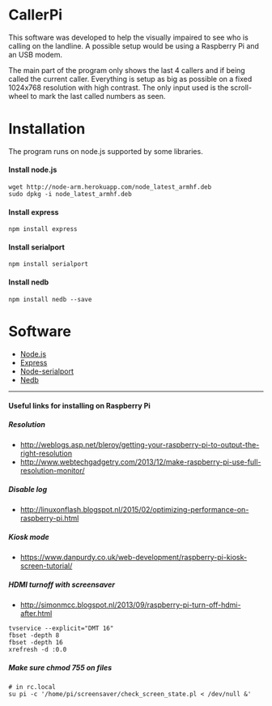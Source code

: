 # CallerPi

This software was developed to help the visually impaired to see who is calling on the landline. A possible setup would be using a Raspberry Pi and an USB modem.

The main part of the program only shows the last 4 callers and if being called the current caller. Everything is setup as big as possible on a fixed 1024x768 resolution with high contrast. The only input used is the scroll-wheel to mark the last called numbers as seen.


# Installation
The program runs on node.js supported by some libraries.

#### Install node.js
    wget http://node-arm.herokuapp.com/node_latest_armhf.deb
    sudo dpkg -i node_latest_armhf.deb

#### Install express
    npm install express

#### Install serialport
    npm install serialport

#### Install nedb
    npm install nedb --save


# Software
- [Node.js](https://nodejs.org/en/)
- [Express](http://expressjs.com/)
- [Node-serialport](https://github.com/voodootikigod/node-serialport)
- [Nedb](https://github.com/louischatriot/nedb)



--------------------------------------------------------------------

#### Useful links for installing on Raspberry Pi

##### Resolution
- http://weblogs.asp.net/bleroy/getting-your-raspberry-pi-to-output-the-right-resolution
- http://www.webtechgadgetry.com/2013/12/make-raspberry-pi-use-full-resolution-monitor/

##### Disable log
- http://linuxonflash.blogspot.nl/2015/02/optimizing-performance-on-raspberry-pi.html

##### Kiosk mode
- https://www.danpurdy.co.uk/web-development/raspberry-pi-kiosk-screen-tutorial/

##### HDMI turnoff with screensaver
- http://simonmcc.blogspot.nl/2013/09/raspberry-pi-turn-off-hdmi-after.html

```
tvservice --explicit="DMT 16"
fbset -depth 8
fbset -depth 16
xrefresh -d :0.0
```

##### Make sure chmod 755 on files
```
# in rc.local
su pi -c '/home/pi/screensaver/check_screen_state.pl < /dev/null &'
```
